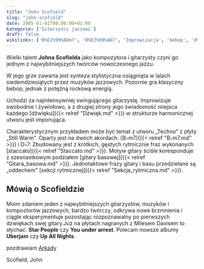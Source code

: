 ```yaml
---
title: "John Scofield"
slug: "john-scofield"
date: 2005-01-01T00:00:00+01:00
kategorie: ['Gitarzyści jazzowi']
draft: false
wikilinks: ['B%E2%99%ADm7', 'D%E2%99%AD7', 'Improwizacja', 'bebop', 'd%C5%BAwi%C4%99k', 'gitara_basowa', 'jazz', 'rock', 'schemat_harmoniczny', 'sekcja_rytmiczna', 'staccato', 'swingowanie']
---
```

Wielki talent **Johna Scofielda** jako kompozytora i gita­rzysty czyni
go jednym z najwybitniejszych twórców nowoczesnego
jazzu<!-- link nie odnosił się do niczego: 'John Scofield' ('content/książka/John_Scofield.md') links to 'jazz' ('content/książka/jazz.md') and that does not exist -->.

W jego grze zawarta jest synteza stylistyczna osiągnięta w lalach
siedemdziesiątych przez muzyków jazzowych. Pozornie gra klasyczny
bebop<!-- link nie odnosił się do niczego: 'John Scofield' ('content/książka/John_Scofield.md') links to 'bebop' ('content/książka/bebop.md') and that does not exist -->, jednak z potężną rockową<!-- link nie odnosił się do niczego: 'John Scofield' ('content/książka/John_Scofield.md') links to 'rock' ('content/książka/rock.md') and that does not exist -->
energią.

Uchodzi za najintensywniej swingującego<!-- link nie odnosił się do niczego: 'John Scofield' ('content/książka/John_Scofield.md') links to 'swingowanie' ('content/książka/swingowanie.md') and that does not exist -->
gitarzystę. Improwizuje<!-- link nie odnosił się do niczego: 'John Scofield' ('content/książka/John_Scofield.md') links to 'Improwizacja' ('content/książka/Improwizacja.md') and that does not exist --> swobodnie i
żywiołowo, a z drugiej strony jego świadomość miejsca każdego
[dźwięku]({{< relref "Dźwięk.md" >}}) w strukturze
harmonicznej<!-- link nie odnosił się do niczego: 'John Scofield' ('content/książka/John_Scofield.md') links to 'schemat_harmoniczny' ('content/książka/schemat_harmoniczny.md') and that does not exist --> utworu jest imponująca.

Charakterystycznym przykładem może być temat z utworu „Techno" z płyty
„Still Warm". Oparty jest na dwóch akordach: [B♭m7]({{< relref "B♭m7.md" >}}) i
D♭7<!-- link nie odnosił się do niczego: 'John Scofield' ('content/książka/John_Scofield.md') links to 'D♭7' ('content/książka/D♭7.md') and that does not exist -->. Zbudowany jest z krótkich, gęstych rytmicznie
fraz wykonanych [staccato]({{< relref "Staccato.md" >}}). Motyw gi­tary ściśle
koresponduje z szesnastkowym podziałem [gi­tary
basowej]({{< relref "Gitara_basowa.md" >}}). Jednotaktowe frazy gitary i basu
przedzielane są „oddechem" [sekcji
rytmicznej]({{< relref "Sekcja_rytmiczna.md" >}}).

## Mówią o Scofieldzie

Moim zdaniem jeden z najwybitniejszych gitarzystów, muzyków i
kompoztorów jazzowych, bardzo twórczy, odkrywa nowe brzmnienia i ciągle
eksperymentuje pozostając rozpoznawalny po pierwszych dzwiękach swej
gitary.Już na płytach nagranych z Milesem Davisem to słychać: **Star
People** czy **You under arrest**. Polecam nowsze albumy **Uberjam** czy
**Up All Nights**.

pozdrawiam
[Arkady](http://www.arkadymichalik.republika.pl)

Scofield, John<!-- link nie odnosił się do niczego: 'John Scofield' ('content/książka/John_Scofield.md') links to 'kategoria:gitarzyści_jazzowi' ('content/książka/kategoria:gitarzyści_jazzowi.md') and that does not exist -->